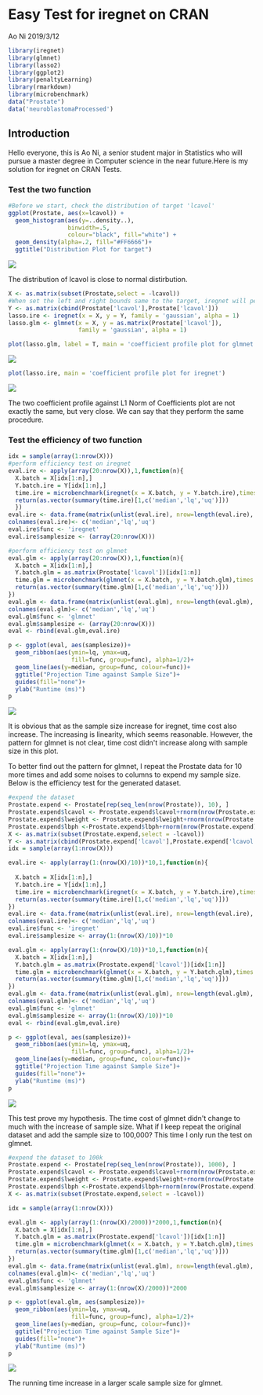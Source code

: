 Easy Test for iregnet on CRAN
================
Ao Ni
2019/3/12

``` r
library(iregnet)
library(glmnet)
library(lasso2)
library(ggplot2)
library(penaltyLearning)
library(rmarkdown)
library(microbenchmark)
data("Prostate")
data('neuroblastomaProcessed')
```

Introduction
------------

Hello everyone, this is Ao Ni, a senior student major in Statistics who will pursue a master degree in Computer science in the near future.Here is my solution for iregnet on CRAN Tests.

### Test the two function

``` r
#Before we start, check the distribution of target 'lcavol'
ggplot(Prostate, aes(x=lcavol)) + 
  geom_histogram(aes(y=..density..),    
                 binwidth=.5,
                 colour="black", fill="white") +
  geom_density(alpha=.2, fill="#FF6666")+
  ggtitle("Distribution Plot for target")
```

![](GSoC_AoNi_files/figure-markdown_github/unnamed-chunk-2-1.png)

The distribution of lcavol is close to normal distirbution.

``` r
X <- as.matrix(subset(Prostate,select = -lcavol))
#When set the left and right bounds same to the target, iregnet will perform lasso regression
Y <- as.matrix(cbind(Prostate['lcavol'],Prostate['lcavol']))
lasso.ire <- iregnet(x = X, y = Y, family = 'gaussian', alpha = 1)
lasso.glm <- glmnet(x = X, y = as.matrix(Prostate['lcavol']),
                    family = 'gaussian', alpha = 1)
```

``` r
plot(lasso.glm, label = T, main = 'coefficient profile plot for glmnet')
```

![](GSoC_AoNi_files/figure-markdown_github/unnamed-chunk-4-1.png)

``` r
plot(lasso.ire, main = 'coefficient profile plot for iregnet')
```

![](GSoC_AoNi_files/figure-markdown_github/unnamed-chunk-5-1.png)

The two coefficient profile against L1 Norm of Coefficients plot are not exactly the same, but very close. We can say that they perform the same procedure.

### Test the efficiency of two function

``` r
idx = sample(array(1:nrow(X)))
#perform efficiency test on iregnet
eval.ire <- apply(array(20:nrow(X)),1,function(n){
  X.batch = X[idx[1:n],]
  Y.batch.ire = Y[idx[1:n],]
  time.ire = microbenchmark(iregnet(x = X.batch, y = Y.batch.ire),times = 100L, unit = 'ms')
  return(as.vector(summary(time.ire)[1,c('median','lq','uq')]))
  })
eval.ire <- data.frame(matrix(unlist(eval.ire), nrow=length(eval.ire), byrow=T))
colnames(eval.ire)<- c('median','lq','uq')
eval.ire$func <- 'iregnet'
eval.ire$samplesize <- (array(20:nrow(X)))

#perform efficiency test on glmnet
eval.glm <- apply(array(20:nrow(X)),1,function(n){
  X.batch = X[idx[1:n],]
  Y.batch.glm = as.matrix(Prostate['lcavol'])[idx[1:n]]
  time.glm = microbenchmark(glmnet(x = X.batch, y = Y.batch.glm),times = 100L, unit = 'ms')
  return(as.vector(summary(time.glm)[1,c('median','lq','uq')]))
})
eval.glm <- data.frame(matrix(unlist(eval.glm), nrow=length(eval.glm), byrow=T))
colnames(eval.glm)<- c('median','lq','uq')
eval.glm$func <- 'glmnet'
eval.glm$samplesize <- (array(20:nrow(X)))
eval <- rbind(eval.glm,eval.ire)

p <- ggplot(eval, aes(samplesize))+
  geom_ribbon(aes(ymin=lq, ymax=uq,
                  fill=func, group=func), alpha=1/2)+
  geom_line(aes(y=median, group=func, colour=func))+
  ggtitle("Projection Time against Sample Size")+
  guides(fill="none")+
  ylab("Runtime (ms)")
p
```

![](GSoC_AoNi_files/figure-markdown_github/unnamed-chunk-6-1.png)

It is obvious that as the sample size increase for iregnet, time cost also increase. The increasing is linearity, which seems reasonable. However, the pattern for glmnet is not clear, time cost didn't increase along with sample size in this plot.

To better find out the pattern for glmnet, I repeat the Prostate data for 10 more times and add some noises to columns to expend my sample size. Below is the efficiency test for the generated dataset.

``` r
#expend the dataset
Prostate.expend <- Prostate[rep(seq_len(nrow(Prostate)), 10), ]
Prostate.expend$lcavol <- Prostate.expend$lcavol+rnorm(nrow(Prostate.expend),0,0.1)
Prostate.expend$lweight <- Prostate.expend$lweight+rnorm(nrow(Prostate.expend),0,0.1)
Prostate.expend$lbph <-Prostate.expend$lbph+rnorm(nrow(Prostate.expend),0,0.1)
X <- as.matrix(subset(Prostate.expend,select = -lcavol))
Y <- as.matrix(cbind(Prostate.expend['lcavol'],Prostate.expend['lcavol']))
idx = sample(array(1:nrow(X)))

eval.ire <- apply(array(1:(nrow(X)/10))*10,1,function(n){
  
  X.batch = X[idx[1:n],]
  Y.batch.ire = Y[idx[1:n],]
  time.ire = microbenchmark(iregnet(x = X.batch, y = Y.batch.ire),times = 100L, unit = 'ms')
  return(as.vector(summary(time.ire)[1,c('median','lq','uq')]))
})
eval.ire <- data.frame(matrix(unlist(eval.ire), nrow=length(eval.ire), byrow=T))
colnames(eval.ire)<- c('median','lq','uq')
eval.ire$func <- 'iregnet'
eval.ire$samplesize <- array(1:(nrow(X)/10))*10

eval.glm <- apply(array(1:(nrow(X)/10))*10,1,function(n){
  X.batch = X[idx[1:n],]
  Y.batch.glm = as.matrix(Prostate.expend['lcavol'])[idx[1:n]]
  time.glm = microbenchmark(glmnet(x = X.batch, y = Y.batch.glm),times = 100L, unit = 'ms')
  return(as.vector(summary(time.glm)[1,c('median','lq','uq')]))
})
eval.glm <- data.frame(matrix(unlist(eval.glm), nrow=length(eval.glm), byrow=T))
colnames(eval.glm)<- c('median','lq','uq')
eval.glm$func <- 'glmnet'
eval.glm$samplesize <- array(1:(nrow(X)/10))*10
eval <- rbind(eval.glm,eval.ire)

p <- ggplot(eval, aes(samplesize))+
  geom_ribbon(aes(ymin=lq, ymax=uq,
                  fill=func, group=func), alpha=1/2)+
  geom_line(aes(y=median, group=func, colour=func))+
  ggtitle("Projection Time against Sample Size")+
  guides(fill="none")+
  ylab("Runtime (ms)")
p
```

![](GSoC_AoNi_files/figure-markdown_github/unnamed-chunk-7-1.png)

This test prove my hypothesis. The time cost of glmnet didn't change to much with the increase of sample size. What if I keep repeat the original dataset and add the sample size to 100,000? This time I only run the test on glmnet.

``` r
#expend the dataset to 100k
Prostate.expend <- Prostate[rep(seq_len(nrow(Prostate)), 1000), ]
Prostate.expend$lcavol <- Prostate.expend$lcavol+rnorm(nrow(Prostate.expend),0,0.1)
Prostate.expend$lweight <- Prostate.expend$lweight+rnorm(nrow(Prostate.expend),0,0.1)
Prostate.expend$lbph <-Prostate.expend$lbph+rnorm(nrow(Prostate.expend),0,0.1)
X <- as.matrix(subset(Prostate.expend,select = -lcavol))

idx = sample(array(1:nrow(X)))

eval.glm <- apply(array(1:(nrow(X)/2000))*2000,1,function(n){
  X.batch = X[idx[1:n],]
  Y.batch.glm = as.matrix(Prostate.expend['lcavol'])[idx[1:n]]
  time.glm = microbenchmark(glmnet(x = X.batch, y = Y.batch.glm),times = 100L, unit = 'ms')
  return(as.vector(summary(time.glm)[1,c('median','lq','uq')]))
})
eval.glm <- data.frame(matrix(unlist(eval.glm), nrow=length(eval.glm), byrow=T))
colnames(eval.glm)<- c('median','lq','uq')
eval.glm$func <- 'glmnet'
eval.glm$samplesize <- array(1:(nrow(X)/2000))*2000

p <- ggplot(eval.glm, aes(samplesize))+
  geom_ribbon(aes(ymin=lq, ymax=uq,
                  fill=func, group=func), alpha=1/2)+
  geom_line(aes(y=median, group=func, colour=func))+
  ggtitle("Projection Time against Sample Size")+
  guides(fill="none")+
  ylab("Runtime (ms)")
p
```

![](GSoC_AoNi_files/figure-markdown_github/unnamed-chunk-8-1.png)

The running time increase in a larger scale sample size for glmnet.

